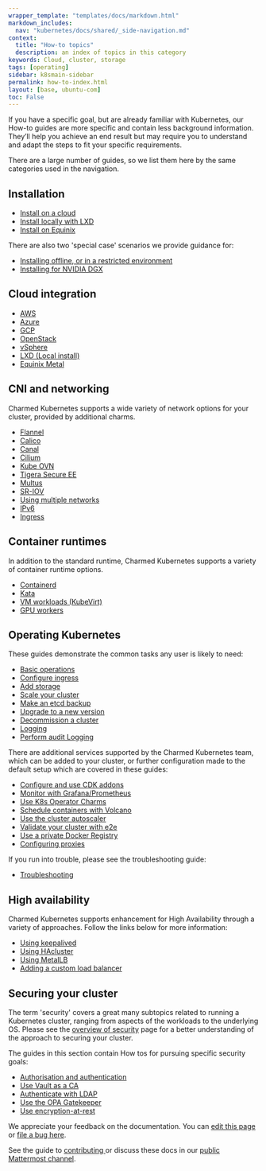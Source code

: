 ```yaml
---
wrapper_template: "templates/docs/markdown.html"
markdown_includes:
  nav: "kubernetes/docs/shared/_side-navigation.md"
context:
  title: "How-to topics"
  description: an index of topics in this category
keywords: Cloud, cluster, storage
tags: [operating]
sidebar: k8smain-sidebar
permalink: how-to-index.html
layout: [base, ubuntu-com]
toc: False
---
```


If you have a specific goal, but are already familiar with Kubernetes, our How-to guides are more specific and contain less background information. They’ll help you achieve an end result but may require you to understand and adapt the steps to fit your specific requirements.

There are a large number of guides, so we list them here by the same categories used in the navigation.


## Installation

- [Install on a cloud](/kubernetes/docs/install-manual) 
- [Install locally with LXD](/kubernetes/docs/install-local)  
- [Install on Equinix](/kubernetes/docs/equinix)  


There are also two 'special case' scenarios we provide guidance for:

- [Installing offline, or in a restricted environment](/kubernetes/docs/install-offline)
- [Installing for NVIDIA DGX](/kubernetes/docs/nvidia-dgx)

## Cloud integration

- [AWS](/kubernetes/docs/aws-integration)
- [Azure](/kubernetes/docs/azure-integration)
- [GCP](/kubernetes/docs/gcp-integration)
- [OpenStack](/kubernetes/docs/openstack-integration)
- [vSphere](/kubernetes/docs/vsphere-integration)
- [LXD (Local install)](/kubernetes/docs/install-local)
- [Equinix Metal](/kubernetes/docs/equinix)

## CNI and networking

Charmed Kubernetes supports a wide variety of network options for your cluster, provided by additional charms. 

- [Flannel](/kubernetes/docs/cni-flannel)
- [Calico](/kubernetes/docs/cni-calico)
- [Canal](/kubernetes/docs/cni-canal)
- [Cilium](/kubernetes/docs/cni-cilium)
- [Kube OVN](/kubernetes/docs/cni-kube-ovn)
- [Tigera Secure EE](/kubernetes/docs/tigera-secure-ee)
- [Multus](/kubernetes/docs/cni-multus)
- [SR-IOV](/kubernetes/docs/cni-sriov)
- [Using multiple networks](/kubernetes/docs/multiple-networks)
- [IPv6](/kubernetes/docs/ipv6)
- [Ingress](/kubernetes/docs/ingress)

## Container runtimes
In addition to the standard runtime, Charmed Kubernetes supports a variety of container runtime options.
- [Containerd](/kubernetes/docs/container-runtime)
- [Kata](/kubernetes/docs/kata)
- [VM workloads (KubeVirt)](/kubernetes/docs/kubevirt)
- [GPU workers](/kubernetes/docs/gpu-workers)


## Operating Kubernetes

These guides demonstrate the common tasks any user is likely to need:

- [Basic operations](/kubernetes/docs/operations)
- [Configure ingress](/kubernetes/docs/ingress)
- [Add storage](/kubernetes/docs/storage)
- [Scale your cluster](/kubernetes/docs/scaling)
- [Make an etcd backup](/kubernetes/docs/backups)
- [Upgrade to a new version](/kubernetes/docs/upgrading)
- [Decommission a cluster](/kubernetes/docs/decommissioning)
- [Logging](/kubernetes/docs/logging)
- [Perform audit Logging](/kubernetes/docs/audit-logging)

There are additional services supported by the Charmed Kubernetes team, which
can be added to your cluster, or further configuration made to the default
setup which are covered in these guides:

- [Configure and use CDK addons](/kubernetes/docs/cdk-addons)
- [Monitor with Grafana/Prometheus](/kubernetes/docs/monitoring)
- [Use K8s Operator Charms](/kubernetes/docs/operator-charms)
- [Schedule containers with Volcano](/kubernetes/docs/volcano)
- [Use the cluster autoscaler](/kubernetes/docs/autoscaler)
- [Validate your cluster with e2e](/kubernetes/docs/validation)
- [Use a private Docker Registry](/kubernetes/docs/docker-registry)
- [Configuring proxies](/kubernetes/docs/proxies)


If you run into trouble, please see the troubleshooting guide:

- [Troubleshooting](/kubernetes/docs/troubleshooting)

## High availability
Charmed Kubernetes supports enhancement for High Availability through a variety of approaches. Follow the links below for more information:

- [Using keepalived](/kubernetes/docs/keepalived)
- [Using HAcluster](/kubernetes/docs/hacluster)
- [Using MetalLB](/kubernetes/docs/metallb)
- [Adding a custom load balancer](/kubernetes/docs/custom-loadbalancer)

## Securing your cluster
The term 'security' covers a great many subtopics related to running a Kubernetes cluster, ranging from aspects of the workloads to the underlying OS. Please see the [overview of security](/kubernetes/docs/security) page for a better understanding of the approach to securing your cluster.

The guides in this section contain How tos for pursuing specific security goals: 

- [Authorisation and authentication](/kubernetes/docs/auth)
- [Use Vault as a CA](/kubernetes/docs/using-vault)
- [Authenticate with LDAP](/kubernetes/docs/ldap)
- [Use the OPA Gatekeeper](/kubernetes/docs/gatekeeper)
- [Use encryption-at-rest](/kubernetes/docs/encryption-at-rest)





<!-- FEEDBACK -->
<div class="p-notification--information">
  <div class="p-notification__content">
    <p class="p-notification__message">We appreciate your feedback on the documentation. You can
    <a href="https://github.com/charmed-kubernetes/kubernetes-docs/edit/main/pages/k8s/how-to-index.md" >edit this page</a>
    or
    <a href="https://github.com/charmed-kubernetes/kubernetes-docs/issues/new">file a bug here</a>.</p>
    <p>See the guide to <a href="/kubernetes/docs/how-to-contribute"> contributing </a> or discuss these docs in our <a href="https://chat.charmhub.io/charmhub/channels/kubernetes"> public Mattermost channel</a>.</p>
  </div>
</div>
